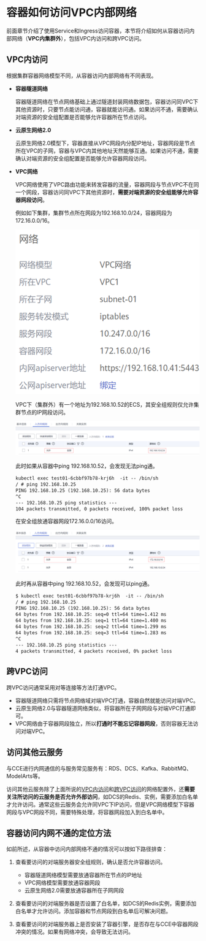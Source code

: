 # 容器如何访问VPC内部网络<a name="cce_faq_00103"></a>

前面章节介绍了使用Service和Ingress访问容器，本节将介绍如何从容器访问内部网络（**VPC内集群外**），包括VPC内访问和跨VPC访问。

## VPC内访问<a name="section1940319933"></a>

根据集群容器网络模型不同，从容器访问内部网络有不同表现。

-   **容器隧道网络**

    容器隧道网络在节点网络基础上通过隧道封装网络数据包，容器访问同VPC下其他资源时，只要节点能访问通，容器就能访问通。如果访问不通，需要确认对端资源的安全组配置是否能够允许容器所在节点访问。

-   **云原生网络2.0**

    云原生网络2.0模型下，容器直接从VPC网段内分配IP地址，容器网段是节点所在VPC的子网，容器与VPC内其他地址天然能够互通。如果访问不通，需要确认对端资源的安全组配置是否能够允许容器网段访问。

-   **VPC网络**

    VPC网络使用了VPC路由功能来转发容器的流量，容器网段与节点VPC不在同一个网段，容器访问同VPC下其他资源时，**需要对端资源的安全组能够允许容器网段访问**。

    例如如下集群，集群节点所在网段为192.168.10.0/24，容器网段为172.16.0.0/16。

    ![](figures/zh-cn_image_0000001200810907.png)

    VPC下（集群外）有一个地址为192.168.10.52的ECS，其安全组规则仅允许集群节点的IP网段访问。

    ![](figures/zh-cn_image_0000001154651660.png)

    此时如果从容器中ping 192.168.10.52，会发现无法ping通。

    ```
    kubectl exec test01-6cbbf97b78-krj6h  -it -- /bin/sh
    / # ping 192.168.10.25
    PING 192.168.10.25 (192.168.10.25): 56 data bytes
    ^C
    --- 192.168.10.25 ping statistics ---
    104 packets transmitted, 0 packets received, 100% packet loss
    ```

    在安全组放通容器网段172.16.0.0/16访问。

    ![](figures/zh-cn_image_0000001154652226.png)

    此时再从容器中ping 192.168.10.52，会发现可以ping通。

    ```
    $ kubectl exec test01-6cbbf97b78-krj6h  -it -- /bin/sh
    / # ping 192.168.10.25
    PING 192.168.10.25 (192.168.10.25): 56 data bytes
    64 bytes from 192.168.10.25: seq=0 ttl=64 time=1.412 ms
    64 bytes from 192.168.10.25: seq=1 ttl=64 time=1.400 ms
    64 bytes from 192.168.10.25: seq=2 ttl=64 time=1.299 ms
    64 bytes from 192.168.10.25: seq=3 ttl=64 time=1.283 ms
    ^C
    --- 192.168.10.25 ping statistics ---
    4 packets transmitted, 4 packets received, 0% packet loss
    ```


## 跨VPC访问<a name="section44190754210"></a>

跨VPC访问通常采用对等连接等方法打通VPC。

-   容器隧道网络只需将节点网络域对端VPC打通，容器自然就能访问对端VPC。
-   云原生网络2.0与容器隧道网络类似，将容器所在子网网段与对端VPC打通即可。
-   VPC网络由于容器网段独立，所以**打通时不能忘记容器网段**，否则容器无法访问对端VPC。

## 访问其他云服务<a name="section1787164484211"></a>

与CCE进行内网通信的与服务常见服务有：RDS、DCS、Kafka、RabbitMQ、ModelArts等。

访问其他云服务除了上面所说的[VPC内访问](#section1940319933)和[跨VPC访问](#section44190754210)的网络配置外，还**需要关注所访问的云服务是否允许外部访问**，如DCS的Redis、实例，需要添加白名单才允许访问。通常这些云服务会允许同VPC下IP访问，但是VPC网络模型下容器网段与VPC网段不同，需要特殊处理，将容器网段加入到白名单中。

## 容器访问内网不通的定位方法<a name="section481075910302"></a>

如前所述，从容器中访问内部网络不通的情况可以按如下路径排查：

1.  查看要访问的对端服务器安全组规则，确认是否允许容器访问。
    -   容器隧道网络模型需要放通容器所在节点的IP地址
    -   VPC网络模型需要放通容器网段
    -   云原生网络2.0需要放通容器所在子网网段

2.  查看要访问的对端服务器是否设置了白名单，如DCS的Redis实例，需要添加白名单才允许访问。添加容器和节点网段到白名单后可解决问题。
3.  查看要访问的对端服务器上是否安装了容器引擎，是否存在与CCE中容器网段冲突的情况。如果有网络冲突，会导致无法访问。

